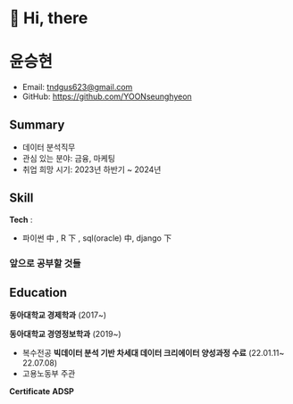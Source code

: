 # 👋 Hi, there
# 윤승현
- Email: tndgus623@gmail.com
- GitHub: https://github.com/YOONseunghyeon


## Summary
- 데이터 분석직무 
- 관심 있는 분야: 금융, 마케팅
- 취업 희망 시기: 2023년 하반기 ~ 2024년 

## Skill
**Tech** : 
 - 파이썬 中 , R 下 , sql(oracle) 中, django 下 


### 앞으로 공부할 것들

## Education

**동아대학교 경제학과** (2017~) 

**동아대학교 경영정보학과** (2019~)
- 복수전공
**빅데이터 분석 기반 차세대 데이터 크리에이터 양성과정 수료** (22.01.11~ 22.07.08)
- 고용노동부 주관

**Certificate**
**ADSP**



